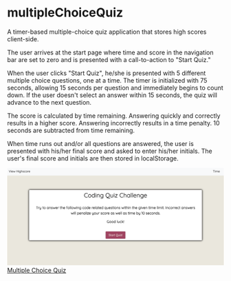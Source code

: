 # multipleChoiceQuiz
A timer-based multiple-choice quiz application that stores high scores client-side.


The user arrives at the start page where time and score in the navigation bar are set to zero and is presented with a call-to-action to "Start Quiz."

When the user clicks "Start Quiz", he/she is presented with 5 different multiple choice questions, one at a time. The timer is initialized with 75 seconds, allowing 15 seconds per question and immediately begins to count down. If the user doesn't select an answer within 15 seconds, the quiz will advance to the next question. 


The score is calculated by time remaining. Answering quickly and correctly results in a higher score. Answering incorrectly results in a time penalty. 10 seconds are subtracted from time remaining.


When time runs out and/or all questions are answered, the user is presented with his/her final score and asked to enter his/her initials. The user's final score and initials are then stored in localStorage.

<img src="quiz.png">
<a href="https://steffield.github.io/multipleChoiceQuiz/">Multiple Choice Quiz</a>
